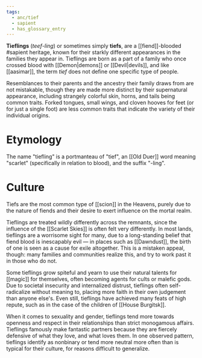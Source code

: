 ```yaml
---
tags:
  - anc/tief
  - sapient
  - has_glossary_entry
---
```

**Tieflings** (*teef*-*ling*) or sometimes simply **tiefs**, are a [[fiend]]-blooded #sapient heritage, known for their starkly different appearances in the families they appear in.  Tieflings are born as a part of a family who once crossed blood with [[Demon|demons]] or [[Devil|devils]], and like [[aasimar]], the term *tief* does not define one specific type of people. 

Resemblances to their parents and the ancestry their family draws from are not mistakable, though they are made more distinct by their supernatural appearance, including strangely colorful skin, horns, and tails being common traits. Forked tongues, small wings, and cloven hooves for feet (or for just a single foot) are less common traits that indicate the variety of their individual origins.

# Etymology
The name "tiefling" is a portmanteau of "tief", an [[Old Duer]] word meaning "scarlet" (specifically in relation to blood), and the suffix "-ling".

# Culture
Tiefs are the most common type of [[scion]] in the Heavens, purely due to the nature of fiends and their desire to exert influence on the mortal realm.

Tieflings are treated wildly differently across the remnants, since the influence of the [[Scarlet Skies]] is often felt very differently. In most lands, tieflings are a worrisome sight for many, due to a long-standing belief that fiend blood is inescapably evil — in places such as [[Dawndust]], the birth of one is seen as a cause for exile altogether. This is a mistaken appeal, though: many families and communities realize this, and try to work past it in those who do not. 

Some tieflings grow spiteful and yearn to use their natural talents for [[magic]] for themselves, often becoming agents for cults or malefic gods. Due to societal insecurity and internalized distrust, tieflings often self-radicalize without meaning to, placing more faith in their own judgement than anyone else's. Even still, tieflings have achieved many feats of high repute, such as in the case of the children of [[House Burgitsk]].

When it comes to sexuality and gender, tieflings tend more towards openness and respect in their relationships than strict monogamous affairs. Tieflings famously make fantastic partners because they are fiercely defensive of what they love, and what loves them. In one observed pattern, tieflings identify as nonbinary or tend more neutral more often than is typical for their culture, for reasons difficult to generalize.

